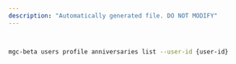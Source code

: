 ```yaml
---
description: "Automatically generated file. DO NOT MODIFY"
---
```


```bash


mgc-beta users profile anniversaries list --user-id {user-id}

```